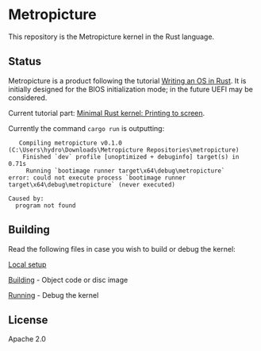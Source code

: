 # Metropicture

This repository is the Metropicture kernel in the Rust language.

## Status

Metropicture is a product following the tutorial [Writing an OS in Rust](https://os.phil-opp.com). It is initially designed for the BIOS initialization mode; in the future UEFI may be considered.

Current tutorial part: [Minimal Rust kernel: Printing to screen](https://os.phil-opp.com/minimal-rust-kernel/#printing-to-screen).

Currently the command `cargo run` is outputting:

```plain
   Compiling metropicture v0.1.0 (C:\Users\hydro\Downloads\Metropicture Repositories\metropicture)
    Finished `dev` profile [unoptimized + debuginfo] target(s) in 0.71s
     Running `bootimage runner target\x64\debug\metropicture`
error: could not execute process `bootimage runner target\x64\debug\metropicture` (never executed)

Caused by:
  program not found
```

## Building

Read the following files in case you wish to build or debug the kernel:

[Local setup](LOCALSETUP.md)

[Building](BUILDING.md) - Object code or disc image

[Running](RUNNING.md) - Debug the kernel

## License

Apache 2.0